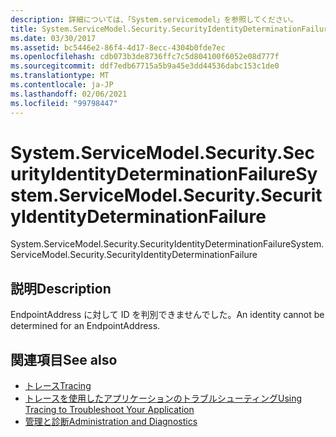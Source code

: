 ```yaml
---
description: 詳細については、「System.servicemodel」を参照してください。
title: System.ServiceModel.Security.SecurityIdentityDeterminationFailure
ms.date: 03/30/2017
ms.assetid: bc5446e2-86f4-4d17-8ecc-4304b0fde7ec
ms.openlocfilehash: cdb073b3de8736ffc7c5d804100f6052e08d777f
ms.sourcegitcommit: ddf7edb67715a5b9a45e3dd44536dabc153c1de0
ms.translationtype: MT
ms.contentlocale: ja-JP
ms.lasthandoff: 02/06/2021
ms.locfileid: "99798447"
---
```

# <a name="systemservicemodelsecuritysecurityidentitydeterminationfailure"></a><span data-ttu-id="ca2ea-103">System.ServiceModel.Security.SecurityIdentityDeterminationFailure</span><span class="sxs-lookup"><span data-stu-id="ca2ea-103">System.ServiceModel.Security.SecurityIdentityDeterminationFailure</span></span>

<span data-ttu-id="ca2ea-104">System.ServiceModel.Security.SecurityIdentityDeterminationFailure</span><span class="sxs-lookup"><span data-stu-id="ca2ea-104">System.ServiceModel.Security.SecurityIdentityDeterminationFailure</span></span>  
  
## <a name="description"></a><span data-ttu-id="ca2ea-105">説明</span><span class="sxs-lookup"><span data-stu-id="ca2ea-105">Description</span></span>  

 <span data-ttu-id="ca2ea-106">EndpointAddress に対して ID を判別できませんでした。</span><span class="sxs-lookup"><span data-stu-id="ca2ea-106">An identity cannot be determined for an EndpointAddress.</span></span>  
  
## <a name="see-also"></a><span data-ttu-id="ca2ea-107">関連項目</span><span class="sxs-lookup"><span data-stu-id="ca2ea-107">See also</span></span>

- [<span data-ttu-id="ca2ea-108">トレース</span><span class="sxs-lookup"><span data-stu-id="ca2ea-108">Tracing</span></span>](index.md)
- [<span data-ttu-id="ca2ea-109">トレースを使用したアプリケーションのトラブルシューティング</span><span class="sxs-lookup"><span data-stu-id="ca2ea-109">Using Tracing to Troubleshoot Your Application</span></span>](using-tracing-to-troubleshoot-your-application.md)
- [<span data-ttu-id="ca2ea-110">管理と診断</span><span class="sxs-lookup"><span data-stu-id="ca2ea-110">Administration and Diagnostics</span></span>](../index.md)
